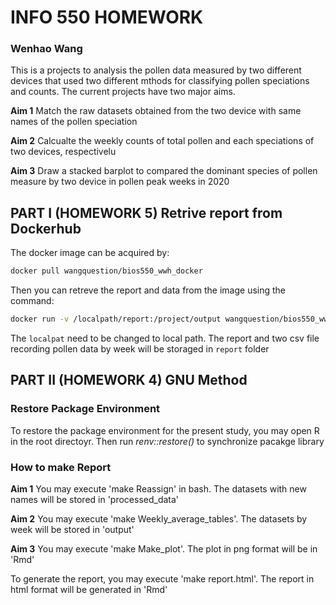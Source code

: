 # INFO 550 HOMEWORK

### Wenhao Wang

This is a projects to analysis the pollen data measured by two different devices that used two different mthods for classifying pollen speciations and counts. The current projects have two major aims.

__Aim 1__ Match the raw datasets obtained from the two device with same names of the pollen speciation

__Aim 2__ Calcualte the weekly counts of total pollen and each speciations of two devices, respectivelu

__Aim 3__ Draw a stacked barplot to compared the dominant species of pollen measure by two device in pollen peak weeks in 2020

## PART I (HOMEWORK 5) Retrive report from Dockerhub

The docker image can be acquired by:

``` bash
docker pull wangquestion/bios550_wwh_docker
```

Then you can retreve the report and data from the image using the command:

``` bash
docker run -v /localpath/report:/project/output wangquestion/bios550_wwh_docker
```

The `localpat` need to be changed to local path. The report and two csv file recording pollen data by week will be storaged in `report` folder

## PART II (HOMEWORK 4) GNU Method

### Restore Package Environment
To restore the package environment for the present study, you may open R in the root directoyr. Then run _renv::restore()_ to synchronize pacakge library

### How to make Report
__Aim 1__ You may execute 'make Reassign' in bash. The datasets with new names will be stored in 'processed_data'

__Aim 2__ You may execute 'make Weekly_average_tables'. The datasets by week will be stored in 'output'

__Aim 3__ You may execute 'make Make_plot'. The plot in png format will be in 'Rmd'

To generate the report, you may execute 'make report.html'. The report in html format will be generated in 'Rmd'
